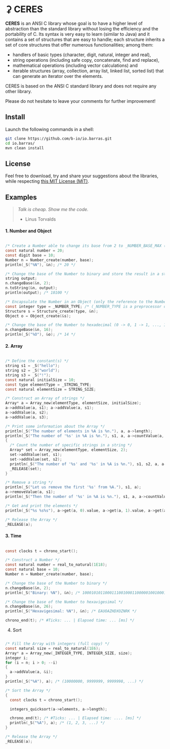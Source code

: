 # ⚳ CERES

**CERES** is an ANSI C library whose goal is to have a higher level of abstraction than the standard
library without losing the efficiency and the portability of C. Its syntax is very easy to learn
(similar to Java) and it contains a set of structures that are easy to handle; each structure
inherits a set of core structures that offer numerous functionalities; among them:

  * handlers of basic types (character, digit, natural, integer and real),
  * string operations (including safe copy, concatenate, find and replace),
  * mathematical operations (including vector calculations) and
  * iterable structures (array, collection, array list, linked list, sorted list) that can generate
    an iterator over the elements.

CERES is based on the ANSI C standard library and does not require any other library.

Please do not hesitate to leave your comments for further improvement!


## Install

Launch the following commands in a shell:
~~~bash
git clone https://github.com/b-io/io.barras.git
cd io.barras/
mvn clean install
~~~


## License

Feel free to download, try and share your suggestions about the libraries,
while respecting [this MIT License (MIT)][license].

[license]: <LICENSE>


## Examples

>*Talk is cheap. Show me the code.*
>- Linus Torvalds


#### 1. Number and Object

~~~c

/* Create a Number able to change its base from 2 to _NUMBER_BASE_MAX (36) */
const natural number = 20;
const digit base = 10;
Number n = Number_create(number, base);
println(_S("%N"), &n); /* 20 */

/* Change the base of the Number to binary and store the result in a string */
string output;
n.changeBase(&n, 2);
n.toString(&n, output);
println(output); /* 10100 */

/* Encapsulate the Number in an Object (only the reference to the Number is kept) */
const integer type = _NUMBER_TYPE; /* (_NUMBER_TYPE is a preprocessor definition) */
Structure s = Structure_create(type, &n);
Object o = Object_create(&s);

/* Change the base of the Number to hexadecimal (0 -> 0, 1 -> 1, ..., 10 -> A, 11 -> B, ...) */
n.changeBase(&n, 16);
println(_S("%O"), &o); /* 14 */

~~~


#### 2. Array

~~~c

/* Define the constant(s) */
string s1 = _S("hello");
string s2 = _S("world");
string s3 = _S("!");
const natural initialSize = 10;
const type elementType = _STRING_TYPE;
const natural elementSize = STRING_SIZE;

/* Construct an Array of strings */
Array* a = Array_new(elementType, elementSize, initialSize);
a->addValue(a, s1); a->addValue(a, s1);
a->addValue(a, s2);
a->addValue(a, s3);

/* Print some information about the Array */
println(_S("The number of elements in %A is %n."), a, a->length);
println(_S("The number of '%s' in %A is %n."), s1, a, a->countValue(a, s1));
{
  /* Count the number of specific strings in a string */
  Array* set = Array_new(elementType, elementSize, 2);
  set->addValue(set, s1);
  set->addValue(set, s2);
  println(_S("The number of '%s' and '%s' in %A is %n."), s1, s2, a, a->countAll(a, set));
  _RELEASE(set);
}

/* Remove a string */
println(_S("Let us remove the first '%s' from %A."), s1, a);
a->removeValue(a, s1);
println(_S("Then the number of '%s' in %A is %n."), s1, a, a->countValue(a, s1));

/* Get and print the elements */
println(_S("%s %s%s"), a->get(a, 0).value, a->get(a, 1).value, a->get(a, 2).value); /* hello world! */

/* Release the Array */
_RELEASE(a);

~~~


#### 3. Time

~~~c

const clocks t = chrono_start();

/* Construct a Number */
const natural number = real_to_natural(1E18);
const natural base = 10;
Number n = Number_create(number, base);

/* Change the base of the Number to binary */
n.changeBase(&n, 2);
println(_S("Binary: %N"), &n); /* 1000101011000111001000110000010010001001111010000000000000000000 */

/* Change the base of the Number to hexavigesimal */
n.changeBase(&n, 26);
println(_S("Hexavigesimal: %N"), &n); /* EAUOAZHDXOZNRK */

chrono_end(t); /* #Ticks: ... | Elapsed time: ... [ms] */

~~~


4. Sort

~~~c

/* Fill the Array with integers (full copy) */
const natural size = real_to_natural(1E6);
Array* a = Array_new(_INTEGER_TYPE, INTEGER_SIZE, size);
integer i;
for (i = n; i > 0; --i)
{
  a->addValue(a, &i);
}
println(_S("%A"), a); /* (10000000, 9999999, 9999998, ...) */

/* Sort the Array */
{
  const clocks t = chrono_start();

  integers_quicksort(a->elements, a->length);

  chrono_end(t); /* #Ticks: ... | Elapsed time: .... [ms] */
  println(_S("%A"), a); /* (1, 2, 3, ...) */
}

/* Release the Array */
_RELEASE(a);

~~~
